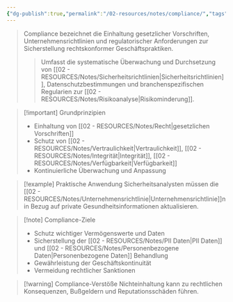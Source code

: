 ```yaml
---
{"dg-publish":true,"permalink":"/02-resources/notes/compliance/","tags":["AI-generated"],"noteIcon":"","updated":"2025-10-29T12:59:04.585+01:00"}
---
```


>Compliance bezeichnet die Einhaltung gesetzlicher Vorschriften, Unternehmensrichtlinien und regulatorischer Anforderungen zur Sicherstellung rechtskonformer Geschäftspraktiken.
>>Umfasst die systematische Überwachung und Durchsetzung von [[02 - RESOURCES/Notes/Sicherheitsrichtlinien\|Sicherheitsrichtlinien]], Datenschutzbestimmungen und branchenspezifischen Regularien zur [[02 - RESOURCES/Notes/Risikoanalyse\|Risikominderung]].

>[!important] Grundprinzipien
>- Einhaltung von [[02 - RESOURCES/Notes/Recht\|gesetzlichen Vorschriften]]
>- Schutz von [[02 - RESOURCES/Notes/Vertraulichkeit\|Vertraulichkeit]], [[02 - RESOURCES/Notes/Integrität\|Integrität]], [[02 - RESOURCES/Notes/Verfügbarkeit\|Verfügbarkeit]]
>- Kontinuierliche Überwachung und Anpassung

>[!example] Praktische Anwendung
>Sicherheitsanalysten müssen die [[02 - RESOURCES/Notes/Unternehmensrichtlinie\|Unternehmensrichtlinie]]n in Bezug auf private Gesundheitsinformationen aktualisieren.

>[!note] Compliance-Ziele
>- Schutz wichtiger Vermögenswerte und Daten
>- Sicherstellung der [[02 - RESOURCES/Notes/PII Daten\|PII Daten]] und [[02 - RESOURCES/Notes/Personenbezogene Daten\|Personenbezogene Daten]] Behandlung
>- Gewährleistung der Geschäftskontinuität
>- Vermeidung rechtlicher Sanktionen

>[!warning] Compliance-Verstöße
>Nichteinhaltung kann zu rechtlichen Konsequenzen, Bußgeldern und Reputationsschäden führen.
